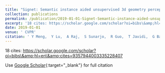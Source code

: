 ```yaml
---
title: "Signet: Semantic instance aided unsupervised 3d geometry perception"
collection: publications
permalink: /publication/2019-01-01-Signet-Semantic-instance-aided-unsupervised-3d-geometry-perception
excerpt: '18 cites: https://scholar.google.com/scholar?oi=bibs\&amp;hl=en\&amp;cites=9357944003335228407'
date: 2019-01-01
venue: ' CVPR'
citation: ' Y Meng,  Y Lu,  A Raj,  S Sunarjo,  R Guo,  T Javidi,  G Bansal and D Bharadia'
---
```

18 cites: https://scholar.google.com/scholar?oi=bibs\&amp;hl=en\&amp;cites=9357944003335228407

Use [Google Scholar](https://scholar.google.com/scholar?q=Signet:+Semantic+instance+aided+unsupervised+3d+geometry+perception){:target="_blank"} for full citation